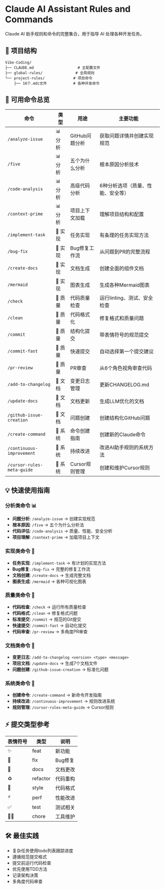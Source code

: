 # Claude AI Assistant Rules and Commands

Claude AI 助手规则和命令的完整集合，用于指导 AI 处理各种开发任务。

## 📁 项目结构

```
Vibe-Coding/
├── CLAUDE.md                    # 主配置文件
├── global-rules/               # 全局规则
└── project-rules/             # 项目命令
    ├── 16个.mdc文件            # 各种开发命令
```

## 🚀 可用命令总览

| 命令 | 类型 | 用途 | 主要功能 |
|------|------|------|----------|
| `/analyze-issue` | 📊 分析 | GitHub问题分析 | 获取问题详情并创建实现规范 |
| `/five` | 📊 分析 | 五个为什么分析 | 根本原因分析技术 |
| `/code-analysis` | 📊 分析 | 高级代码分析 | 6种分析选项（质量、性能、安全等） |
| `/context-prime` | 📊 分析 | 项目上下文加载 | 理解项目结构和配置 |
| `/implement-task` | 🔧 实现 | 任务实现 | 有条理的任务实现方法 |
| `/bug-fix` | 🔧 实现 | Bug修复工作流 | 从问题到PR的完整流程 |
| `/create-docs` | 🔧 实现 | 文档生成 | 创建全面的组件文档 |
| `/mermaid` | 🔧 实现 | 图表生成 | 生成各种Mermaid图表 |
| `/check` | 🎯 质量 | 代码质量检查 | 运行linting、测试、安全检查 |
| `/clean` | 🎯 质量 | 代码格式化 | 修复格式和质量问题 |
| `/commit` | 🎯 质量 | 结构化提交 | 带表情符号的规范提交 |
| `/commit-fast` | 🎯 质量 | 快速提交 | 自动选择第一个提交建议 |
| `/pr-review` | 🎯 质量 | PR审查 | 从6个角色视角审查代码 |
| `/add-to-changelog` | 📝 文档 | 变更日志管理 | 更新CHANGELOG.md |
| `/update-docs` | 📝 文档 | 文档更新 | 生成LLM优化的文档 |
| `/github-issue-creation` | 📝 文档 | 问题创建 | 创建结构化GitHub问题 |
| `/create-command` | 🔄 系统 | 命令创建指南 | 创建新的Claude命令 |
| `/continuous-improvement` | 🔄 系统 | 持续改进 | 改进AI助手规则的系统方法 |
| `/cursor-rules-meta-guide` | 🔄 系统 | Cursor规则管理 | 创建和维护Cursor规则 |

## 💡 快速使用指南

### 分析类命令 📊

- **问题分析**: `/analyze-issue` → 创建实现规范
- **根本原因**: `/five` → 五个为什么分析法
- **代码评估**: `/code-analysis` → 质量、性能、安全分析
- **项目理解**: `/context-prime` → 加载项目上下文

### 实现类命令 🔧  

- **任务实现**: `/implement-task` → 有计划的实现方法
- **Bug修复**: `/bug-fix` → 完整的修复工作流
- **文档创建**: `/create-docs` → 生成完整文档
- **图表生成**: `/mermaid` → 各种可视化图表

### 质量类命令 🎯

- **代码检查**: `/check` → 运行所有质量检查
- **代码格式**: `/clean` → 修复格式问题
- **标准提交**: `/commit` → 规范的Git提交
- **快速提交**: `/commit-fast` → 自动化提交
- **代码审查**: `/pr-review` → 多角度PR审查

### 文档类命令 📝

- **变更日志**: `/add-to-changelog <version> <type> <message>`
- **项目文档**: `/update-docs` → 生成7个文档文件
- **问题创建**: `/github-issue-creation` → 标准化问题

### 系统类命令 🔄

- **创建命令**: `/create-command` → 新命令开发指南
- **持续改进**: `/continuous-improvement` → 规则改进系统
- **规则管理**: `/cursor-rules-meta-guide` → Cursor规则

## ⚡ 提交类型参考

| 表情符号 | 类型 | 说明 |
|---------|------|------|
| ✨ | feat | 新功能 |
| 🐛 | fix | Bug修复 |
| 📝 | docs | 文档更改 |
| ♻️ | refactor | 代码重构 |
| 🎨 | style | 代码格式 |
| ⚡️ | perf | 性能改进 |
| ✅ | test | 测试相关 |
| 🧑‍💻 | chore | 工具维护 |

## 🛠️ 最佳实践

- 复杂任务使用todo列表跟踪进度
- 遵循规范提交格式
- 提交前运行代码检查
- 优先使用TDD方法
- 记录架构决策
- 多角度代码审查
